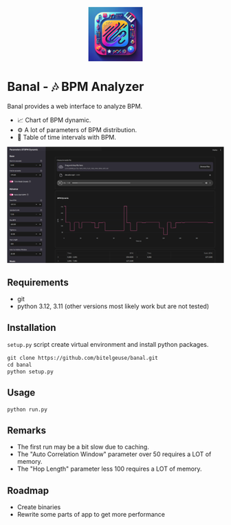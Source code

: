 <div align="center">
  <img src="assets/logo.png" alt="Banal logo" width="25%">
</div>

# Banal - 🎶 BPM Analyzer
Banal provides a web interface to analyze BPM.
* 📈 Chart of BPM dynamic.
* ⚙️ A lot of parameters of BPM distribution.
* 📝 Table of time intervals with BPM.

![Web Interface](./assets/interface.png)

## Requirements

* git
* python 3.12, 3.11 (other versions most likely work but are not tested)

## Installation

`setup.py` script create virtual environment and install python packages.
```shell
git clone https://github.com/bitelgeuse/banal.git
cd banal
python setup.py
```

## Usage

```shell
python run.py
```

## Remarks
* The first run may be a bit slow due to caching.
* The "Auto Correlation Window" parameter over 50 requires a LOT of memory.
* The "Hop Length" parameter less 100 requires a LOT of memory.

## Roadmap
* Create binaries
* Rewrite some parts of app to get more performance 

